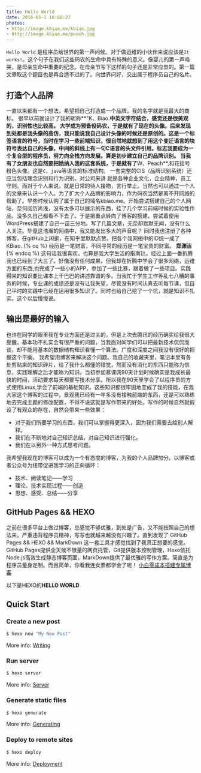 ```yaml
---
title: Hello World
date: 2016-05-1 16:00:27
photos:
- http://image.kbiao.me/kbiao.jpg
- http://image.kbiao.me/peach.jpg
---
```


`Hello World` 是程序员给世界的第一声问候。对于做运维的小伙伴来说应该是`It works!`。这个句子在我们这些码农的生命中具有特殊的意义。像婴儿的第一声啼哭，是母亲生命中重要的纪念。在母亲节写下这样的句子还是非常应景的。第一篇文章取这个题目也是再合适不过的了。向世界问好，交出属于程序员自己的名片。
<!-- more -->
## 打造个人品牌
一直以来都有一个想法，希望把自己打造成一个品牌，我的名字就是我最大的商标。
很早以前就设计了我的昵称**"K、Biao.**中英文字符结合，感觉还是很美观的，识别性也比较高。
大学成为预备役码农，于是就有了现在的头像。后来发现到处都是我头像的高仿，我只能说我自己设计头像的时候还是原创的。这是一个标签语言的符号，当时在学习一些前端知识，很自然地就想到了用这个变迁语言的块符号表达自己的头像，中间的斜线上有一句C语言的头文件引用。标志我要成为一个复合型的程序员，努力向全栈方向发展。算是初步建立自己的品牌识别。
当我有了女朋友也自然要把她纳入我的这套系统，于是就有了**W、Peach**,和花括号粉色头像。这是`C`，`java`等语言的标准结构。
一套完整的CIS（品牌识别系统）还应当包括理念识别和行为识别。对公司来讲 就是各种企业文化，企业精神，员工守则。而对于个人来说，就是日常的待人接物，言行举止。当然也可以通过一个人的文章来认识一个人。为了扩大个人品牌的影响力，作为码农当然是离不开网络的帮助了。早些时候认购了属于自己的域名kbiao.me。开始尝试搭建自己的个人网站，奈何阅历尚浅，没有太多可以展示的东西，挂了几个学习前端时候的实验性作品，没多久自己都看不下去了。于是把重点转向了博客的搭建。尝试着使用WordPress搭建了自己一亩三分地。写了几篇文章，无奈却默默无闻，没有什么人关注。毕竟这浩瀚的网络中，我又能发出多大的声音呢？
同时我也注册了各种博客，在gitHub上闲逛，在知乎里默默点赞。把各个我网络中的ID统一成了KBiao.
{% cq %} 经历是一笔财富，不同寻常的经历是一笔宝贵的财富。
**郑渊洁**{% endcq %}
这句话我很喜欢，也算是我大学生活的指南针。经过上面一番折腾我也已经到了大三了。好像没有任何成果，但我却在折腾中学会了很多网络，运维方面的东西,也完成了一些小的APP，参加了一些比赛，跟着做了一些项目。实践得来的知识要比课本上干巴巴的讲述靠谱的多。当我忙于学生工作等乱七八糟的事务的时候，专业课的成绩还是没有让我失望，尽管没有时间认真去听每节课，但自己平时的实践中已经在运用很多知识了。同时也给自己挖了一个坑，就是知识不扎实。这个以后慢慢说。

## 输出是最好的输入

也许在同学的眼里我在专业方面还是过关的，但是上次去腾讯的经历确实给我很大提醒。基本功不扎实会有很严重的问题，当我面对同学们可以把最新技术侃侃而谈，却不能用基本的数据结构知识看懂一个算法。广度和深度之间我没有很好的把握这个平衡。
我希望用博客来解决这个问题。我自己的收藏夹里，笔记本里有各处剪贴来的知识碎片，给了我什么都懂的错觉，然而没有消化的东西只能称为信息，实践理解之后才能称为知识。当初参加慕课网90天计划时候确实是我成长最快的时间，活动要求每天都要写技术分享。所以我在90天里学会了以程序员的方式使用Linux,学会了前端的基础知识。这些知识都很牢固地变成了我的技能，在我大家这个博客的过程中，景观我已经有一年多没有接触前端的东西，还是可以熟练地去完成主题的修改配置，不得不说这就是写作带来的好处。写作的时候自然就假设了有观众的存在，自然会带来一些效果：
- 对于我们所要学习的东西，我们可以掌握得更深入，因为我们需要去给别人解释。
- 我们在不断地对自己知识总结，对自己知识进行强化。
- 我们在以另外一种方式思考问题。

我希望我现在的博客可以成为一个有态度的博客，为我的个人品牌加分。以博客或者公众号为纽带促进我学习的正向循环：
- 技术、阅读笔记——学习
- 理论、技术实现过程——创造
- 思想、感受、总结——分享

## GitHub Pages && HEXO

之前在很多平台上做过博客，总感觉不够优雅，到处是广告，又不能按照自己的想法来，严重违背程序员精神，写写也就越来越没有兴趣了。直到发现了 GitHub Pages && HEXO && MarkDown 这一套工具才感觉找到了我真正想要的感觉。
GitHub Pages提供全天候不限量的网页托管，Git提供版本控制管理，Hexo依托Node.js高效生成静态博客页面，MarkDown提供了最优雅的写作方案。简直是为程序员量身定制。而且简单，你看我连女票都学会了呢！
[小白零成本搭建专属博客](http://peach.kbiao.me/2016/05/08/%E5%B0%8F%E7%99%BD%E9%9B%B6%E5%9F%BA%E7%A1%80%E6%90%AD%E5%BB%BA%E4%B8%93%E5%B1%9E%E5%8D%9A%E5%AE%A2/)

以下是HEXO的**HELLO WORLD**
> 
## Quick Start

### Create a new post

``` bash
$ hexo new "My New Post"
```

More info: [Writing](https://hexo.io/docs/writing.html)

### Run server

``` bash
$ hexo server
```

More info: [Server](https://hexo.io/docs/server.html)

### Generate static files

``` bash
$ hexo generate
```

More info: [Generating](https://hexo.io/docs/generating.html)

### Deploy to remote sites

``` bash
$ hexo deploy
```

More info: [Deployment](https://hexo.io/docs/deployment.html)
